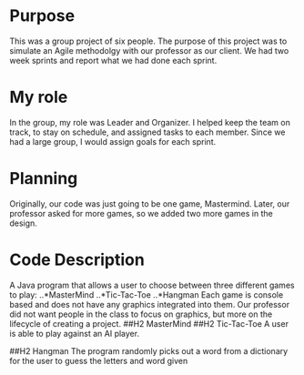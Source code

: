 # Purpose

This was a group project of six people. The purpose of this project was to simulate an Agile methodolgy with our professor as our client. We had two week sprints and report what we had done each sprint.  

# My role 

In the group, my role was Leader and Organizer. I helped keep the team on track, to stay on schedule, and assigned tasks to each member. Since we had a large group, I would assign goals for each sprint. 
# Planning

Originally, our code was just going to be one game, Mastermind. Later, our professor asked for more games, so we added two more games in the design. 

# Code Description

A Java program that allows a user to choose between three different games to play: 
    ..*MasterMind
    ..*Tic-Tac-Toe
    ..*Hangman
Each game is console based and does not have any graphics integrated into them. Our professor did not want people in the class to focus on graphics, but more on the lifecycle of creating a project. 
##H2 MasterMind
##H2 Tic-Tac-Toe
A user is able to play against an AI player.

##H2 Hangman
The program randomly picks out a word from a dictionary for the user to guess the letters and word given 
